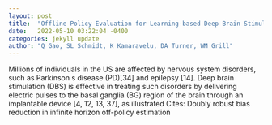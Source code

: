 ```yaml
---
layout: post
title:  "Offline Policy Evaluation for Learning-based Deep Brain Stimulation Controllers"
date:   2022-05-10 03:22:04 -0400
categories: jekyll update
author: "Q Gao, SL Schmidt, K Kamaravelu, DA Turner, WM Grill"
---
```

Millions of individuals in the US are affected by nervous system disorders, such as Parkinson s disease (PD)[34] and epilepsy [14]. Deep brain stimulation (DBS) is effective in treating such disorders by delivering electric pulses to the basal ganglia (BG) region of the brain through an implantable device [4, 12, 13, 37], as illustrated Cites: Doubly robust bias reduction in infinite horizon off-policy estimation